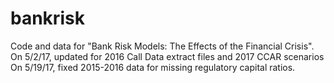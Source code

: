# bankrisk
Code and data for "Bank Risk Models: The Effects of the Financial Crisis". 
On 5/2/17, updated for 2016 Call Data extract files and 2017 CCAR scenarios
On 5/19/17, fixed 2015-2016 data for missing regulatory capital ratios.
